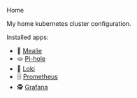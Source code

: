  Home

My home kubernetes cluster configuration.

Installed apps:

* 🍛 [Mealie](mealie)
* 🫓 [Pi-hole](pi-hole)
* 📄 [Loki](monitoring/loki)
* 🗄️ [Prometheus](monitoring/prometheus/)
* 🕵️ [Grafana](monitoring/grafana/)
